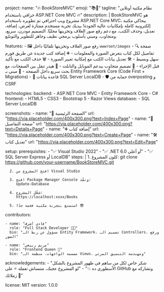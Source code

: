project:
  name: "🔥 BookStoreMVC"
  emoji: "📚🚀"
  tagline: "نظام مكتبة أونلاين خرافي باستخدام ASP.NET Core MVC 🔥"
  description: |
    BookStoreMVC هو مشروع ويب احترافي تم تطويره باستخدام ASP.NET Core MVC، بيحاكي مكتبة إلكترونية كاملة بإمكانيات عالية الجودة!
    بيديك تجربة مستخدم ممتازة لعرض، إضافة، تعديل، وحذف الكتب، مع دعم رفع صور الغلاف وتخزينها محليًا.
    التصميم مودرن، سريع، ومتجاوب، ومبني بأسلوب برمجي نظيف وجاهز للتطوير والتوسّع.

  features:
    - 🖼️ رفع صور الغلاف وتخزينها تلقائيًا داخل `wwwroot/images`
    - 🔍 صفحة تفاصيل لكل كتاب بتعرض الصورة والمعلومات
    - ➕ إضافة كتب جديدة عن طريق فورم سهل وبسيط
    - 🛠️ تعديل بيانات الكتب مع إمكانية تغيير الصورة
    - 🗑️ حذف الكتب مع تأكيد قبل الإجراء
    - 📱 تصميم متجاوب بيدعم الموبايل والتابلت
    - 💬 هيدر تنقل بين الصفحات، مع بحث سريع داخل الصفحة
    - 🧠 مبني بـ Entity Framework Core (Code First + Migrations)
    - 💾 قاعدة بيانات SQL Server LocalDB
    - 🛡️ حماية من overposting و CSRF

  technologies:
    backend:
      - ASP.NET Core MVC
      - Entity Framework Core
      - C#
    frontend:
      - HTML5
      - CSS3
      - Bootstrap 5
      - Razor Views
    database:
      - SQL Server LocalDB

  screenshots:
    - name: "📖 الصفحة الرئيسية"
      url: "https://via.placeholder.com/400x300.png?text=Index+Page"
    - name: "🔎 صفحة التفاصيل"
      url: "https://via.placeholder.com/400x300.png?text=Details+Page"
    - name: "➕ إضافة كتاب"
      url: "https://via.placeholder.com/400x300.png?text=Create+Page"
    - name: "🛠️ تعديل كتاب"
      url: "https://via.placeholder.com/400x300.png?text=Edit+Page"

  setup:
    prerequisites:
      - "✅ Visual Studio 2022"
      - "✅ .NET 6.0 أو أعلى"
      - "✅ SQL Server Express أو LocalDB"
    steps: |
      1. كلون المشروع:
         git clone https://github.com/your-username/BookStoreMVC.git

      2. افتح المشروع من Visual Studio

      3. افتح Package Manager Console ونفّذ:
         Update-Database

      4. شغّل المشروع:
         https://localhost:xxxx/Books

      5. استمتع بتجربة مكتبة فخمة جدًا 😎

  contributors:

    - name: "فادي أشرف"
      role: "Full Stack Developer 👨‍💻"
      bio: "مسؤول عن ربط الـ Entity Framework، تصميم الـ Controllers، ورفع الصور"

    - name: "مريم ربيعي"
      role: "Frontend Queen 💅"
      bio: "مصممة الواجهات، منظمة الـ Views، ومهندسة التنسيق المرئي"

  acknowledgements:
    - "شكر خاص لكل من ساهم في ظهور المشروع بالشكل الأسطوري ده 💥"
    - "لو المشروع عجبك، متنساش تعمله ⭐ على GitHub وتشاركه مع زملائك 👏"

  license: MIT
  version: 1.0.0

